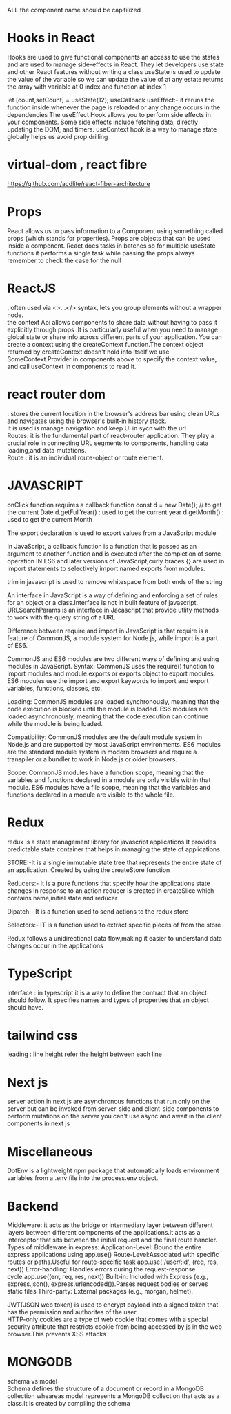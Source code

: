 
ALL the component name should be capitilized
# Hooks in React 
Hooks are used to give functional components an access to use the states and are used to manage side-effects in React. They let developers use state and other React features without writing a class 
useState is used to update the value of the variable so we can update the value of at any 
estate returns the array with variable at 0 index and function at index 1

let [count,setCount] = useState(12);
useCallback
useEffect:- it reruns the function inside whenever the page is reloaded or any change occurs in the dependencies
The useEffect Hook allows you to perform side effects in your components.
Some side effects include fetching data, directly updating the DOM, and timers.
useContext hook is a way to manage state globally helps us avoid prop drilling
# virtual-dom , react fibre 
https://github.com/acdlite/react-fiber-architecture
# Props
React allows us to pass information to a Component using something called props (which stands for properties). Props are objects that can be used inside a component.
React does tasks in batches so for  multiple useState functions  it performs a single task 
while passing the props always remember to check the case for the null
# ReactJS 
<Fragment>, often used via <>...</> syntax, lets you group elements without a wrapper node.  
the context Api allows components to share data without having to pass it explicitly through props .It is particularly useful when you need to manage global state or share info across different parts of your application.  You can create a context using the createContext function.The context object returned by createContext doesn't hold info itself we use SomeContext.Provider in components above to specify the context value, and call useContext in components to read it.


# react router dom  
<BrowserRouter> : stores the current location in the browser's address bar using clean URLs and navigates using the browser's built-in history stack.  
It is used is manage navigation and keep UI in sycn with the url  
Routes: it is the fundamental part of react-router application. They play a crucial role in connecting URL segments to components, handling data loading,and data mutations.  
Route : it is an individual route-object or route element.  



# JAVASCRIPT
onClick function requires a callback function 
const d = new Date(); // to get the current Date
d.getFullYear() : used to get the current year
d.getMonth()  : used to get the current Month

The export declaration is used to export values from a JavaScript module

In JavaScript, a callback function is a function that is passed as an argument to another function and is executed after the completion of some operation
IN ES6 and later versions of JavaScript,curly braces {} are used in import statements to selectively import named exports from modules.

trim in javascript is used to remove whitespace from both ends of the string

An interface in JavaScript is a way of defining and enforcing a set of rules for an object or a class.Interface is not in built feature of javascript.
URLSearchParams is an interface in Jacascript that provide utlity methods to work with the query string of a URL 

Difference between require and import in JavaScript is that require is a feature of CommonJS, a module system for Node.js, while import is a part of ES6.

CommonJS and ES6 modules are two different ways of defining and using modules in JavaScript.
Syntax: CommonJS uses the require() function to import modules and module.exports or exports object to export modules. ES6 modules use the import and export keywords to import and export variables, functions, classes, etc.

Loading: CommonJS modules are loaded synchronously, meaning that the code execution is blocked until the module is loaded. ES6 modules are loaded asynchronously, meaning that the code execution can continue while the module is being loaded.

Compatibility: CommonJS modules are the default module system in Node.js and are supported by most JavaScript environments. ES6 modules are the standard module system in modern browsers and require a transpiler or a bundler to work in Node.js or older browsers.

Scope: CommonJS modules have a function scope, meaning that the variables and functions declared in a module are only visible within that module. ES6 modules have a file scope, meaning that the variables and functions declared in a module are visible to the whole file. 

# Redux 
redux is a state management library for javascript applications.It provides predictable state container that helps in managing the state of applications

STORE:-It is a single immutable state tree that represents the entire state of an application. Created by using the createStore function

Reducers:- It is a pure functions that specify how the applications state changes in response to an action reducer is created in createSlice which contains name,initial state and reducer

Dipatch:- It is a function used to send actions to the redux store 

Selectors:- IT is a function used to extract specific pieces of from the store 

Redux follows a unidirectional data flow,making it easier to understand data changes occur in the applications

# TypeScript
interface : in typescript it is a way to define the contract that an object should follow. It specifies names and types of properties that an object should have.
# tailwind css
leading : line height refer the height between each line
# Next js
server action in next js are asynchronous functions that run only on the server but can be invoked from server-side and client-side components to perform mutations on the server
you can't use async and await in the client components in next js
# Miscellaneous
DotEnv is a lightweight npm package that automatically loads environment variables from a .env file into the process.env object.

# Backend
Middleware: it acts as the bridge or intermediary layer between different layers between different components of the applications.It acts as a interceptor that sits between the initial request and the final route handler.
Types of middleware in express: 
Application-Level: Bound the entire  express applications using app.use()
Route-Level:Associated with specific routes or paths.Useful for route-specific task app.use('/user/:id', (req, res, next)) 
Error-handling: Handles errors during the request-response cycle.app.use((err, req, res, next))
Built-in: Included with Express (e.g., express.json(), express.urlencoded()).Parses request bodies or serves static files
Third-party: External packages (e.g., morgan, helmet).  

JWT(JSON web token) is used to encrypt payload into a signed token that has the permission and authorites of the user  
HTTP-only cookies are a type of web cookie that comes with a special security attribute that restricts cookie from being accessed by js in the web browser.This prevents XSS attacks

# MONGODB
schema vs model   
Schema defines the structure of a document or record in a MongoDB collection wheareas model represents a MongoDB collection that acts as a class.It is created by compiling the schema 


